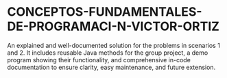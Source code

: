 # CONCEPTOS-FUNDAMENTALES-DE-PROGRAMACI-N-VICTOR-ORTIZ
An explained and well-documented solution for the problems in scenarios 1 and 2. It includes reusable Java methods for the group project, a demo program showing their functionality, and comprehensive in-code documentation to ensure clarity, easy maintenance, and future extension.
